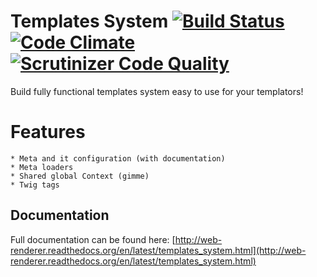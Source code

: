 Templates System [![Build Status](https://travis-ci.org/SuperdeskWebPublisher/templates-system.svg?branch=master)](https://travis-ci.org/SuperdeskWebPublisher/templates-system) [![Code Climate](https://codeclimate.com/github/SuperdeskWebPublisher/templates-system/badges/gpa.svg)](https://codeclimate.com/github/SuperdeskWebPublisher/templates-system) [![Scrutinizer Code Quality](https://scrutinizer-ci.com/g/SuperdeskWebPublisher/templates-system/badges/quality-score.png?b=master)](https://scrutinizer-ci.com/g/SuperdeskWebPublisher/templates-system/?branch=master)
================

Build fully functional templates system easy to use for your templators!

Features
========

    * Meta and it configuration (with documentation)
    * Meta loaders
    * Shared global Context (gimme)
    * Twig tags

## Documentation

Full documentation can be found here: [http://web-renderer.readthedocs.org/en/latest/templates_system.html](http://web-renderer.readthedocs.org/en/latest/templates_system.html)

